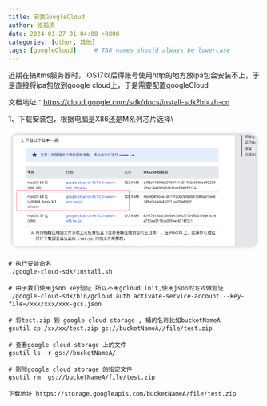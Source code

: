 ```yaml
---
title: 安装GoogleCloud
author: 独孤流
date: 2024-01-27 01:04:00 +0800
categories: [other, 其他]
tags: [googleCloud]     # TAG names should always be lowercase
---
```


近期在搞itms服务器时，iOS17以后得账号使用http的地方放ipa包会安装不上，于是直接将ipa包放到google cloud上，于是需要配置googleCloud

文档地址：https://cloud.google.com/sdk/docs/install-sdk?hl=zh-cn

1、下载安装包，根据电脑是X86还是M系列芯片选择\

![image](/assets/img/other/google_cloud1.png)

```
# 执行安装命名
./google-cloud-sdk/install.sh

# 由于我们使用json key验证 所以不用gcloud init,使用json的方式做验证
./google-cloud-sdk/bin/gcloud auth activate-service-account --key-file=/xxx/xxx/xxx-gcs.json

# 将test.zip 到 google cloud storage , 桶的名称比如bucketNameA
gsutil cp /xx/xx/test.zip gs://bucketNameA//file/test.zip

# 查看google cloud storage 上的文件
gsutil ls -r gs://bucketNameA/

# 刪除google cloud storage 的指定文件
gsutil rm  gs://bucketNameA/file/test.zip

下载地址 https://storage.googleapis.com/bucketNameA/file/test.zip
```